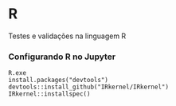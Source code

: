 # R
Testes e validações na linguagem R

### Configurando R no Jupyter

```
R.exe
install.packages("devtools")
devtools::install_github("IRkernel/IRkernel")
IRkernel::installspec()
```
